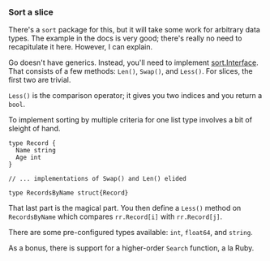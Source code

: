 ### Sort a slice

There's a `sort` package for this, but it will take some work for arbitrary data types. The example in the docs is very good; there's really no need to recapitulate it here. However, I can explain.

Go doesn't have generics. Instead, you'll need to implement [sort.Interface][sortif]. That consists of a few methods: `Len()`, `Swap()`, and `Less()`. For slices, the first two are trivial.

`Less()` is the comparison operator; it gives you two indices and you return a `bool`.

To implement sorting by multiple criteria for one list type involves a bit of sleight of hand.

~~~~
type Record {
  Name string
  Age int
}

// ... implementations of Swap() and Len() elided

type RecordsByName struct{Record}
~~~~

That last part is the magical part. You then define a `Less()` method on `RecordsByName` which compares `rr.Record[i]` with `rr.Record[j]`.

There are some pre-configured types available: `int`, `float64`, and `string`.

As a bonus, there is support for a higher-order `Search` function, a la Ruby.


[sortif]: http://weekly.golang.org/pkg/sort/#Interface